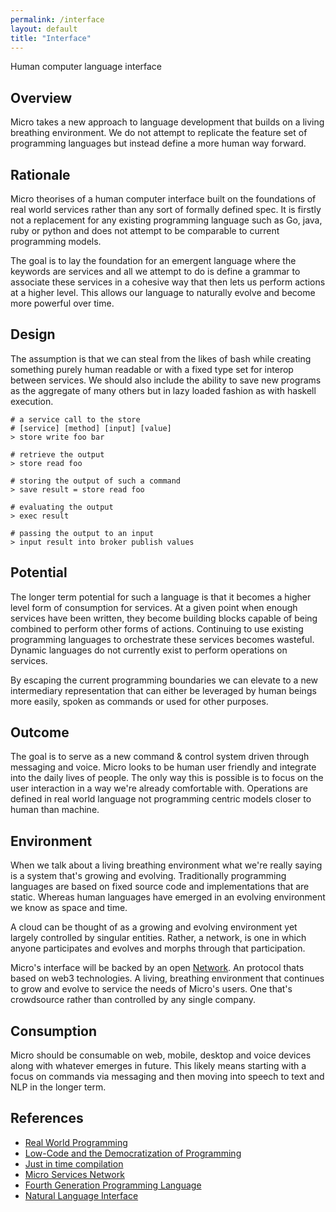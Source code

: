 ```yaml
---
permalink: /interface
layout: default
title: "Interface"
---
```


Human computer language interface

## Overview

Micro takes a new approach to language development that builds on a living breathing environment. We do not 
attempt to replicate the feature set of programming languages but instead define a more human way forward. 

## Rationale

Micro theorises of a human computer interface built on the foundations of real world services rather than any
sort of formally defined spec. It is firstly not a replacement for any existing programming language 
such as Go, java, ruby or python and does not attempt to be comparable to current programming models.

The goal is to lay the foundation for an emergent language where the keywords are 
services and all we attempt to do is define a grammar to associate these services 
in a cohesive way that then lets us perform actions at a higher level. This allows 
our language to naturally evolve and become more powerful over time.

## Design

The assumption is that we can steal from the likes of bash while creating something 
purely human readable or with a fixed type set for interop between services. We 
should also include the ability to save new programs as the aggregate of many 
others but in lazy loaded fashion as with haskell execution.

```
# a service call to the store
# [service] [method] [input] [value]
> store write foo bar

# retrieve the output
> store read foo

# storing the output of such a command
> save result = store read foo

# evaluating the output
> exec result

# passing the output to an input
> input result into broker publish values
```

## Potential

The longer term potential for such a language is that it becomes a higher level form of consumption for services. 
At a given point when enough services have been written, they become building blocks capable of being combined 
to perform other forms of actions. Continuing to use existing programming languages to orchestrate these 
services becomes wasteful. Dynamic languages do not currently exist to perform operations on services.

By escaping the current programming boundaries we can elevate to a new intermediary representation that can 
either be leveraged by human beings more easily, spoken as commands or used for other purposes.

## Outcome

The goal is to serve as a new command & control system driven through messaging and voice. Micro looks to 
be human user friendly and integrate into the daily lives of people. The only way this is possible is 
to focus on the user interaction in a way we're already comfortable with. Operations are defined in 
real world language not programming centric models closer to human than machine.

## Environment

When we talk about a living breathing environment what we're really saying is a system that's growing and 
evolving. Traditionally programming languages are based on fixed source code and implementations that are 
static. Whereas human languages have emerged in an evolving environment we know as space and time. 

A cloud can be thought of as a growing and evolving environment yet largely controlled by singular entities. 
Rather, a network, is one in which anyone participates and evolves and morphs through that 
participation.

Micro's interface will be backed by an open [Network](/network). An protocol thats based on web3 technologies. 
A living, breathing environment that continues to grow and evolve to service the needs of Micro's users. One that's 
crowdsource rather than controlled by any single company.

## Consumption

Micro should be consumable on web, mobile, desktop and voice devices along with whatever emerges in future. This likely 
means starting with a focus on commands via messaging and then moving into speech to text and NLP in the longer term. 

## References 

- [Real World Programming](https://www.researchgate.net/publication/221045770_Real-world_programming)
- [Low-Code and the Democratization of Programming](https://www.oreilly.com/radar/low-code-and-the-democratization-of-programming/)
- [Just in time compilation](https://en.wikipedia.org/wiki/Just-in-time_compilation)
- [Micro Services Network](https://mu.network)
- [Fourth Generation Programming Language](https://en.m.wikipedia.org/wiki/Fourth-generation_programming_language)
- [Natural Language Interface](https://en.m.wikipedia.org/wiki/Natural-language_user_interface#:~:text=Natural%2Dlanguage%20user%20interface%20(LUI,modifying%20data%20in%20software%20applications.))

